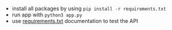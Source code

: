 - install all packages by using `pip install -r requirements.txt`
- run app with `python3 app.py`
- use [requirements.txt](this) documentation to test the API
